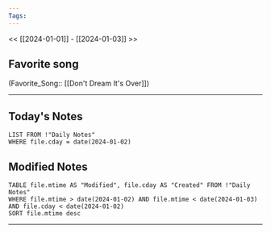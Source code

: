 ```yaml
---
Tags:
---
```

<< [[2024-01-01]] - [[2024-01-03]] >>
## Favorite song
(Favorite_Song:: [[Don't Dream It's Over]])

___
## Today's Notes
```dataview
LIST FROM !"Daily Notes"
WHERE file.cday = date(2024-01-02)
```
## Modified Notes
```dataview
TABLE file.mtime AS "Modified", file.cday AS "Created" FROM !"Daily Notes" 
WHERE file.mtime > date(2024-01-02) AND file.mtime < date(2024-01-03) AND file.cday < date(2024-01-02)
SORT file.mtime desc
```
___
